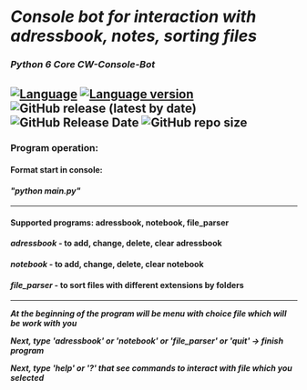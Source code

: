 # ***Console bot for interaction with adressbook, notes, sorting files***

### *Python 6 Core CW-Console-Bot*

[![Language](https://img.shields.io/badge/language-python-blue?&style=plastic)](https://www.python.org)
[![Language version](https://img.shields.io/badge/version-3.9-red?&style=plastic)](https://www.python.org/downloads/)
![GitHub release (latest by date)](https://img.shields.io/github/v/release/LeadShadow/CW-Console-Bot?color=black?&style=plastic)
![GitHub Release Date](https://img.shields.io/badge/release--date-june-orange?&style=plastic)
![GitHub repo size](https://img.shields.io/badge/repo%20size-115%20kB-pink?&style=plastic)
---
### **Program operation**:

#### **Format start in console:**
#### *"python main.py"*

---
#### **Supported programs:** adressbook, notebook, file_parser

#### *adressbook* - to add, change, delete, clear adressbook
#### *notebook* - to add, change, delete, clear notebook
#### *file_parser* - to sort files with different extensions by folders

---
***At the beginning of the program will be menu with choice file which will be work with you***

***Next, type 'adressbook' or 'notebook' or 'file_parser' or 'quit' -> finish program***

***Next, type 'help' or '?' that see commands to interact with file which you selected*** 
